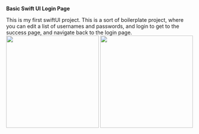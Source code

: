 **Basic Swift UI Login Page**

This is my first swiftUI project. This is a sort of boilerplate project, where you can edit a list of usernames and passwords, and login to get to the success page, and navigate back to the login page. 
<img src="[https://your-image-url.type](https://github.com/mcgalliard/BasicSwiftUILogin/assets/65915981/ebe5e70f-cbc9-4d2a-ac4c-5567b2e3b9c1)https://github.com/mcgalliard/BasicSwiftUILogin/assets/65915981/ebe5e70f-cbc9-4d2a-ac4c-5567b2e3b9c1" width="250" height="250">
<img src="[https://your-image-url.type](https://github.com/mcgalliard/BasicSwiftUILogin/assets/65915981/e4ef933d-82b2-47e8-9a71-8916e7c0d864)https://github.com/mcgalliard/BasicSwiftUILogin/assets/65915981/e4ef933d-82b2-47e8-9a71-8916e7c0d864" width="250" height="250">
